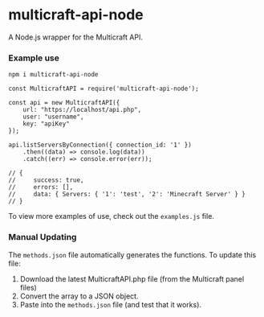 # multicraft-api-node

A Node.js wrapper for the Multicraft API.


### Example use

`npm i multicraft-api-node`

```
const MulticraftAPI = require('multicraft-api-node');

const api = new MulticraftAPI({
    url: "https://localhost/api.php",
    user: "username",
    key: "apiKey"
});

api.listServersByConnection({ connection_id: '1' })
    .then((data) => console.log(data))
    .catch((err) => console.error(err));

// {
//     success: true,
//     errors: [],
//     data: { Servers: { '1': 'test', '2': 'Minecraft Server' } }
// }

```
To view more examples of use, check out the `examples.js` file.

### Manual Updating

The `methods.json` file automatically generates the functions. To update this file:

1. Download the latest MulticraftAPI.php file (from the Multicraft panel files)
2. Convert the array to a JSON object.
3. Paste into the `methods.json` file (and test that it works).
